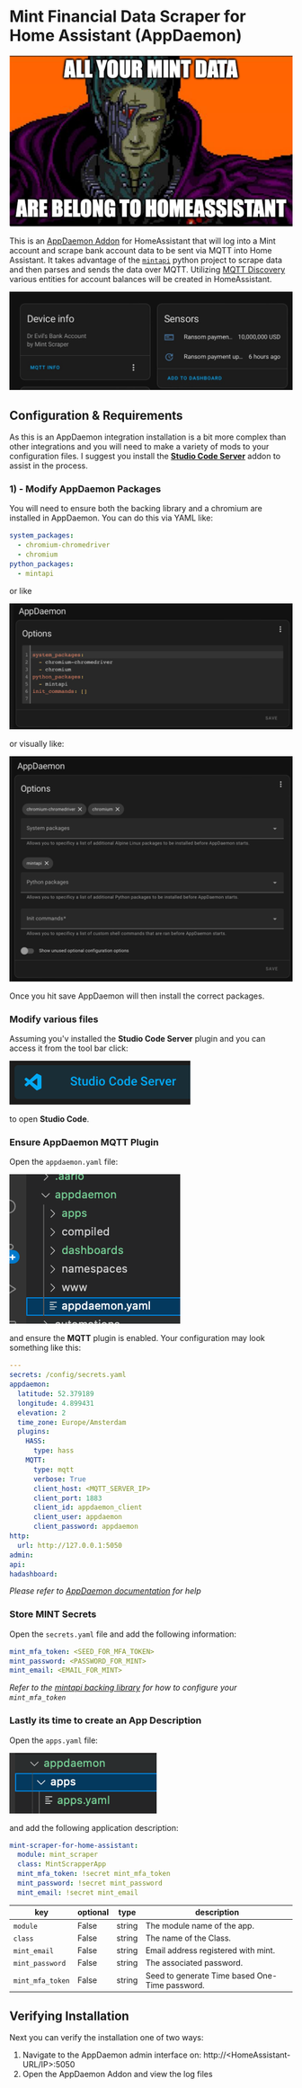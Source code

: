 # Mint Financial Data Scraper for Home Assistant (AppDaemon)
![](docs/allyourmintarebelongtous.png)

This is an [AppDaemon Addon](https://github.com/hassio-addons/addon-appdaemon) for HomeAssistant that will log into a Mint account and scrape bank account data to be sent via MQTT into Home Assistant. It takes advantage of the [`mintapi`](https://github.com/mintapi/mintapi) python project to scrape data and then parses and sends the data over MQTT. Utilizing [MQTT Discovery](https://www.home-assistant.io/integrations/mqtt/#discovery-options) various entities for account balances will be created in HomeAssistant.

![](docs/image.jpg)

<!--[![GitHub Release][releases-shield]][releases]
[![GitHub Activity][commits-shield]][commits]
[![License][license-shield]](LICENSE)

[![pre-commit][pre-commit-shield]][pre-commit]
[![Black][black-shield]][black]

[![hacs][hacsbadge]][hacs]
[![Project Maintenance][maintenance-shield]][user_profile]
[![BuyMeCoffee][buymecoffeebadge]][buymecoffee]

[![Discord][discord-shield]][discord]
[![Community Forum][forum-shield]][forum]-->


## Configuration & Requirements

As this is an AppDaemon integration installation is a bit more complex than other integrations and you will need to make a variety of mods to your configuration files. I suggest you install the [**Studio Code Server**](https://github.com/hassio-addons/addon-vscode/blob/main/README.md) addon to assist in the process.


### 1) - Modify AppDaemon Packages

You will need to ensure both the backing library and a chromium are installed in AppDaemon. You can do this via YAML like:

```yaml
system_packages:
  - chromium-chromedriver
  - chromium
python_packages:
  - mintapi
```
or like

![](docs/AppDaemonOptions.yaml.png)

or visually like:

![](docs/AppDaemonOptions.png)

Once you hit save AppDaemon will then install the correct packages.
### Modify various files

Assuming you'v installed the **Studio Code Server** plugin and you can access it from the tool bar click:

![](docs/StudioCode.png)

to open **Studio Code**.

### Ensure AppDaemon MQTT Plugin

Open the `appdaemon.yaml` file:

![](docs/appdaemon.yaml.png)

and ensure the **MQTT** plugin is enabled. Your configuration may look something like this:

```yaml
---
secrets: /config/secrets.yaml
appdaemon:
  latitude: 52.379189
  longitude: 4.899431
  elevation: 2
  time_zone: Europe/Amsterdam
  plugins:
    HASS:
      type: hass
    MQTT:
      type: mqtt
      verbose: True
      client_host: <MQTT_SERVER_IP>
      client_port: 1883
      client_id: appdaemon_client
      client_user: appdaemon
      client_password: appdaemon
http:
  url: http://127.0.0.1:5050
admin:
api:
hadashboard:
```

*Please refer to [AppDaemon documentation](https://appdaemon.readthedocs.io/en/latest/CONFIGURE.html) for help*

### Store MINT Secrets

Open the `secrets.yaml` file and add the following information:

```yaml
mint_mfa_token: <SEED_FOR_MFA_TOKEN>
mint_password: <PASSWORD_FOR_MINT>
mint_email: <EMAIL_FOR_MINT>
```

*Refer to the [mintapi backing library](https://github.com/mintapi/mintapi#option-1-totp) for how to configure your `mint_mfa_token`*


### Lastly its time to create an App Description

Open the `apps.yaml` file:

![](docs/apps.yaml.png)

and add the following application description:

```yaml
mint-scraper-for-home-assistant:
  module: mint_scraper
  class: MintScrapperApp
  mint_mfa_token: !secret mint_mfa_token
  mint_password: !secret mint_password
  mint_email: !secret mint_email
```

| key | optional  | type  |  description  |
|---|---|---|---|
|`module`| False  | string  |  The module  name of the app. |
|`class` | False  | string  | The name of the Class.  |
| `mint_email` |  False | string  | Email address registered with mint.  |
| `mint_password`  |  False | string  |  The associated password. |
| `mint_mfa_token`   |  False | string  |  Seed to generate Time based One-Time password. |

## Verifying Installation

Next you can verify the installation one of two ways:

1) Navigate to the AppDaemon admin interface on: http://<HomeAssistant-URL/IP>:5050
2) Open the AppDaemon Addon and view the log files
